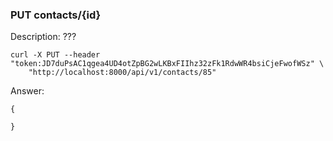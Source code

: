 ### PUT contacts/{id}

Description: ???

```
curl -X PUT --header "token:JD7duPsAC1qgea4UD4otZpBG2wLKBxFIIhz32zFk1RdwWR4bsiCjeFwofWSz" \
    "http://localhost:8000/api/v1/contacts/85"
```

Answer:

```
{

}
```